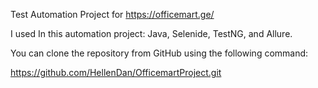Test Automation Project for https://officemart.ge/

I used In this automation project: Java, Selenide, TestNG, and Allure.


You can clone the repository from GitHub using the following command:

https://github.com/HellenDan/OfficemartProject.git
